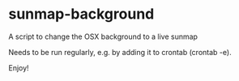 # sunmap-background
A script to change the OSX background to a live sunmap

Needs to be run regularly, e.g. by adding it to crontab (crontab -e).

Enjoy!
